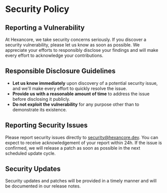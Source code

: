 # Security Policy

## Reporting a Vulnerability

At Hexancore, we take security concerns seriously. 
If you discover a security vulnerability, please let us know as soon as possible. 
We appreciate your efforts to responsibly disclose your findings and will make every effort to acknowledge your contributions.

## Responsible Disclosure Guidelines

- **Let us know immediately** upon discovery of a potential security issue, and we'll make every effort to quickly resolve the issue.
- **Provide us with a reasonable amount of time** to address the issue before disclosing it publicly.
- **Do not exploit the vulnerability** for any purpose other than to demonstrate its existence.

## Reporting Security Issues

Please report security issues directly to security@hexancore.dev. 
You can expect to receive acknowledgement of your report within 24h. 
If the issue is confirmed, we will release a patch as soon as possible in the next scheduled update cycle.

## Security Updates

Security updates and patches will be provided in a timely manner and will be documented in our release notes.
